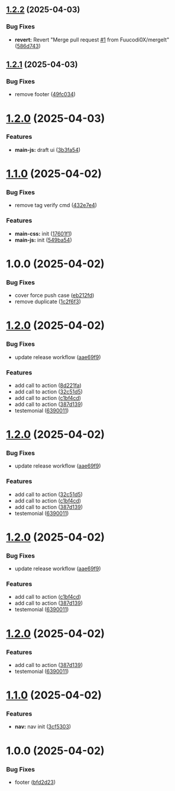 ## [1.2.2](https://github.com/Fuucodi0X/release/compare/v1.2.1...v1.2.2) (2025-04-03)


### Bug Fixes

* **revert:** Revert "Merge pull request [#1](https://github.com/Fuucodi0X/release/issues/1) from Fuucodi0X/mergeIt" ([586d743](https://github.com/Fuucodi0X/release/commit/586d7437adb6434d7547adc8d5a23a2f368e39c4))

## [1.2.1](https://github.com/Fuucodi0X/release/compare/v1.2.0...v1.2.1) (2025-04-03)


### Bug Fixes

* remove footer ([49fc034](https://github.com/Fuucodi0X/release/commit/49fc034f47e757059c6d8585704d1c59d7447d3c))

# [1.2.0](https://github.com/Fuucodi0X/release/compare/v1.1.0...v1.2.0) (2025-04-03)


### Features

* **main-js:** draft ui ([3b3fa54](https://github.com/Fuucodi0X/release/commit/3b3fa54fc27fab92d34fc15e7aa075d2792cf79d))

# [1.1.0](https://github.com/Fuucodi0X/release/compare/v1.0.0...v1.1.0) (2025-04-02)


### Bug Fixes

* remove tag verify cmd ([432e7e4](https://github.com/Fuucodi0X/release/commit/432e7e46859380eb48ffe80561bfb3347afecec6))


### Features

* **main-css:** init ([17601f1](https://github.com/Fuucodi0X/release/commit/17601f1358da952cc0d66f5dc89fd7bdb05f02d0))
* **main-js:** init ([549ba54](https://github.com/Fuucodi0X/release/commit/549ba54a72ada97223f17dd64488683b9debd216))

# 1.0.0 (2025-04-02)


### Bug Fixes

* cover force push case ([eb212fd](https://github.com/Fuucodi0X/release/commit/eb212fd8b3b069c30a77f6ea16790580b2246fcd))
* remove duplicate ([1c2f6f3](https://github.com/Fuucodi0X/release/commit/1c2f6f323ff9531a04c0271088603c893d0fd10e))

# [1.2.0](https://github.com/Fuucodi0X/releaseWorkflow2/compare/v1.1.0...v1.2.0) (2025-04-02)


### Bug Fixes

* update release workflow ([aae69f9](https://github.com/Fuucodi0X/releaseWorkflow2/commit/aae69f9cecf969396fcdfc1def22327dd7473655))


### Features

* add call to action ([8d221fa](https://github.com/Fuucodi0X/releaseWorkflow2/commit/8d221fad218207779d3eda073753fafda6595cb4))
* add call to action ([32c51d5](https://github.com/Fuucodi0X/releaseWorkflow2/commit/32c51d5bf68d92661e6eab8b87bc84e8f44af083))
* add call to action ([c1bf4cd](https://github.com/Fuucodi0X/releaseWorkflow2/commit/c1bf4cdf8597a2e5477f9a126aa81774ebfd3fb4))
* add call to action ([387d139](https://github.com/Fuucodi0X/releaseWorkflow2/commit/387d13991d7109d7fc448817fe2432cd681d31d7))
* testemonial ([6390011](https://github.com/Fuucodi0X/releaseWorkflow2/commit/6390011c33b23aec96cfde3f4469500af4bd1856))

# [1.2.0](https://github.com/Fuucodi0X/releaseWorkflow2/compare/v1.1.0...v1.2.0) (2025-04-02)


### Bug Fixes

* update release workflow ([aae69f9](https://github.com/Fuucodi0X/releaseWorkflow2/commit/aae69f9cecf969396fcdfc1def22327dd7473655))


### Features

* add call to action ([32c51d5](https://github.com/Fuucodi0X/releaseWorkflow2/commit/32c51d5bf68d92661e6eab8b87bc84e8f44af083))
* add call to action ([c1bf4cd](https://github.com/Fuucodi0X/releaseWorkflow2/commit/c1bf4cdf8597a2e5477f9a126aa81774ebfd3fb4))
* add call to action ([387d139](https://github.com/Fuucodi0X/releaseWorkflow2/commit/387d13991d7109d7fc448817fe2432cd681d31d7))
* testemonial ([6390011](https://github.com/Fuucodi0X/releaseWorkflow2/commit/6390011c33b23aec96cfde3f4469500af4bd1856))

# [1.2.0](https://github.com/Fuucodi0X/releaseWorkflow2/compare/v1.1.0...v1.2.0) (2025-04-02)


### Bug Fixes

* update release workflow ([aae69f9](https://github.com/Fuucodi0X/releaseWorkflow2/commit/aae69f9cecf969396fcdfc1def22327dd7473655))


### Features

* add call to action ([c1bf4cd](https://github.com/Fuucodi0X/releaseWorkflow2/commit/c1bf4cdf8597a2e5477f9a126aa81774ebfd3fb4))
* add call to action ([387d139](https://github.com/Fuucodi0X/releaseWorkflow2/commit/387d13991d7109d7fc448817fe2432cd681d31d7))
* testemonial ([6390011](https://github.com/Fuucodi0X/releaseWorkflow2/commit/6390011c33b23aec96cfde3f4469500af4bd1856))

# [1.2.0](https://github.com/Fuucodi0X/releaseWorkflow2/compare/v1.1.0...v1.2.0) (2025-04-02)


### Features

* add call to action ([387d139](https://github.com/Fuucodi0X/releaseWorkflow2/commit/387d13991d7109d7fc448817fe2432cd681d31d7))
* testemonial ([6390011](https://github.com/Fuucodi0X/releaseWorkflow2/commit/6390011c33b23aec96cfde3f4469500af4bd1856))

# [1.1.0](https://github.com/Fuucodi0X/releaseWorkflow2/compare/v1.0.0...v1.1.0) (2025-04-02)


### Features

* **nav:** nav init ([3cf5303](https://github.com/Fuucodi0X/releaseWorkflow2/commit/3cf530364c90979470403cb11ed3af426898e562))

# 1.0.0 (2025-04-02)


### Bug Fixes

* footer ([bfd2d23](https://github.com/Fuucodi0X/releaseWorkflow2/commit/bfd2d23ca425088982eaa3c43159a0f538dbb1cb))

